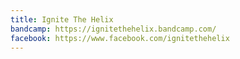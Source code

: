 ```yaml
---
title: Ignite The Helix
bandcamp: https://ignitethehelix.bandcamp.com/
facebook: https://www.facebook.com/ignitethehelix
---
```

